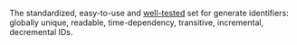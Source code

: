 The standardized, easy-to-use and [well-tested](https://github.com/{{owner_id}}/{{project_id}}/tree/master/test) set for generate identifiers: globally unique, readable, time-dependency, transitive, incremental, decremental IDs.
